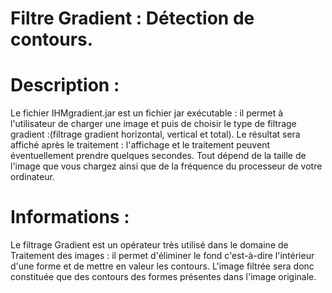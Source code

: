 Filtre Gradient : Détection de contours.
========================================

Description :
========================================

Le fichier IHMgradient.jar est un fichier jar exécutable : il permet à l'utilisateur de
charger une image et puis de choisir le type de filtrage gradient :(filtrage gradient horizontal, vertical et total).
Le résultat sera affiché après le traitement : l'affichage et le traitement peuvent éventuellement prendre quelques secondes.
Tout dépend de la taille de l'image que vous chargez ainsi que de la fréquence du processeur de votre ordinateur.

Informations :
========================================

Le filtrage Gradient est un opérateur très utilisé dans le domaine de Traitement des images : il permet d'éliminer le fond c'est-à-dire 
l'intérieur d'une forme et de mettre en valeur les contours. L'image filtrée sera donc constituée que des contours des formes présentes 
dans l'image originale.
